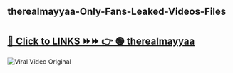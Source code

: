 
 ## therealmayyaa-Only-Fans-Leaked-Videos-Files

# <h2><a href="https://mediaupload.pro?therealmayyaa">🔗 Click to LINKS ⏩⏩ 👉 🟢 therealmayyaa </a></h2>

<a href="https://mediaupload.pro?therealmayyaa" rel="nofollow" data-target="animated-image.originalLink"><img src="https://i.ibb.co.com/xMMVF88/686577567.gif" alt="Viral Video Original" style="max-width: 100%; display: inline-block;" data-target="animated-image.originalImage"></a>